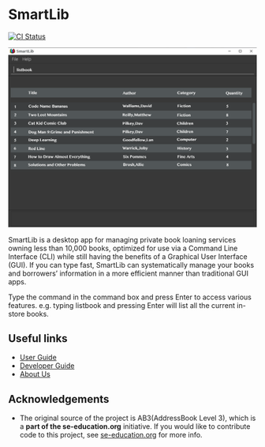 # SmartLib

[![CI Status](https://github.com/AY2021S2-CS2103T-W13-2/tp/workflows/Java%20CI/badge.svg)](https://github.com/AY2021S2-CS2103T-W13-2/tp/actions)

![Ui](docs/images/Ui.png)

SmartLib is a desktop app for managing private book loaning services owning less than 10,000 books, optimized for use via a Command Line Interface (CLI) while still having the benefits of a Graphical User Interface (GUI). If you can type fast, SmartLib can systematically manage your books and borrowers’ information in a more efficient manner than traditional GUI apps.

Type the command in the command box and press Enter to access various features. e.g. typing listbook and pressing Enter will list all the current in-store books.

## Useful links

* [User Guide](https://ay2021s2-cs2103t-w13-2.github.io/tp/UserGuide)
* [Developer Guide](https://ay2021s2-cs2103t-w13-2.github.io/tp/DeveloperGuide)
* [About Us](https://ay2021s2-cs2103t-w13-2.github.io/tp/AboutUs)

## Acknowledgements

* The original source of the project is AB3(AddressBook Level 3), which is a **part of the se-education.org** initiative. If you would like to contribute code to this project, see [se-education.org](https://se-education.org#https://se-education.org/#contributing) for more info.

